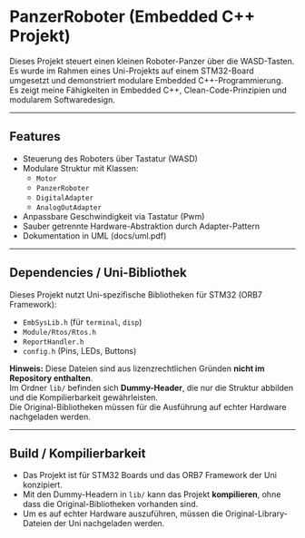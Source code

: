 # PanzerRoboter (Embedded C++ Projekt)

Dieses Projekt steuert einen kleinen Roboter-Panzer über die WASD-Tasten.  
Es wurde im Rahmen eines Uni-Projekts auf einem STM32-Board umgesetzt und demonstriert modulare Embedded C++-Programmierung.  
Es zeigt meine Fähigkeiten in Embedded C++, Clean-Code-Prinzipien und modularem Softwaredesign.

---

## Features

- Steuerung des Roboters über Tastatur (WASD)  
- Modulare Struktur mit Klassen:
  - `Motor`
  - `PanzerRoboter`
  - `DigitalAdapter`
  - `AnalogOutAdapter`
- Anpassbare Geschwindigkeit via Tastatur (Pwm)
- Sauber getrennte Hardware-Abstraktion durch Adapter-Pattern
- Dokumentation in UML (docs/uml.pdf)

---

## Dependencies / Uni-Bibliothek

Dieses Projekt nutzt Uni-spezifische Bibliotheken für STM32 (ORB7 Framework):

- `EmbSysLib.h` (für `terminal`, `disp`)
- `Module/Rtos/Rtos.h`
- `ReportHandler.h`
- `config.h` (Pins, LEDs, Buttons)

**Hinweis:** Diese Dateien sind aus lizenzrechtlichen Gründen **nicht im Repository enthalten**.  
Im Ordner `lib/` befinden sich **Dummy-Header**, die nur die Struktur abbilden und die Kompilierbarkeit gewährleisten.  
Die Original-Bibliotheken müssen für die Ausführung auf echter Hardware nachgeladen werden.

---

## Build / Kompilierbarkeit

- Das Projekt ist für STM32 Boards und das ORB7 Framework der Uni konzipiert.  
- Mit den Dummy-Headern in `lib/` kann das Projekt **kompilieren**, ohne dass die Original-Bibliotheken vorhanden sind.  
- Um es auf echter Hardware auszuführen, müssen die Original-Library-Dateien der Uni nachgeladen werden.
